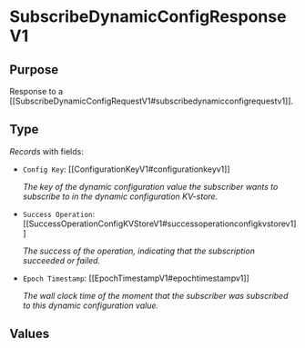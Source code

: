 # SubscribeDynamicConfigResponseV1

## Purpose

<!-- --8<-- [start:purpose] -->
Response to a [[SubscribeDynamicConfigRequestV1#subscribedynamicconfigrequestv1]].
<!-- --8<-- [end:purpose] -->

## Type

<!-- --8<-- [start:type] -->
<div class="type" markdown>


*Records* with fields:
- `Config Key`: [[ConfigurationKeyV1#configurationkeyv1]]

  *The key of the dynamic configuration value the subscriber wants to subscribe to in the dynamic configuration KV-store.*

- `Success Operation`: [[SuccessOperationConfigKVStoreV1#successoperationconfigkvstorev1]]

  *The success of the operation, indicating that the subscription succeeded or failed.*

- `Epoch Timestamp`: [[EpochTimestampV1#epochtimestampv1]]

  *The wall clock time of the moment that the subscriber was subscribed to this dynamic configuration value.*

</div>
<!-- --8<-- [end:type] -->

## Values

